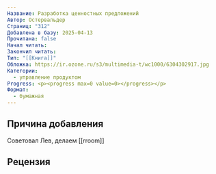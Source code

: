 ```yaml
---
Название: Разработка ценностных предложений
Автор: Остервальдер
Страниц: "312"
Добавлена в базу: 2025-04-13
Прочитана: false
Начал читать: 
Закончил читать: 
Тип: "[[Книга]]"
Обложка: https://ir.ozone.ru/s3/multimedia-t/wc1000/6304302917.jpg
Категории:
  - управление продуктом
Progress: <p><progress max=0 value=0></progress></p>
Формат:
  - бумажная
---
```

## Причина добавления

Советовал Лев, делаем [[rroom]]

## Рецензия
